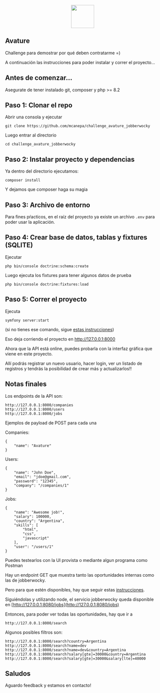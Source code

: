 <p align="center">
	<img src="https://www.avature.net/wp-content/themes/avature/img/avature-2.svg" alt="" height="75">
</p>

## Avature

Challenge para demostrar por qué deben contratarme =)

A continuación las instrucciones para poder instalar y correr el proyecto...

## Antes de comenzar...

Asegurate de tener instalado git, composer y php >= 8.2

## Paso 1: Clonar el repo

Abrir una consola y ejecutar

```
git clone https://github.com/mcanepa/challenge_avature_jobberwocky
```

Luego entrar al directorio

```
cd challenge_avature_jobberwocky
```

## Paso 2: Instalar proyecto y dependencias

Ya dentro del directorio ejecutamos:

```
composer install
```

Y dejamos que composer haga su magia

## Paso 3: Archivo de entorno

Para fines pŕacticos, en el raíz del proyecto ya existe un archivo ```.env``` para poder usar la aplicación.

## Paso 4: Crear base de datos, tablas y fixtures (SQLITE)

Ejecutar

```
php bin/console doctrine:schema:create
```

Luego ejecuta los fixtures para tener algunos datos de prueba

```
php bin/console doctrine:fixtures:load
```

## Paso 5: Correr el proyecto

Ejecuta

```
symfony server:start
```

(si no tienes ese comando, sigue [estas instrucciones](https://symfony.com/download))

Eso deja corriendo el proyecto en http://127.0.0.1:8000

Ahora que la API está online, puedes probarla con la interfaz gráfica que viene en este proyecto.

Allí podrás registrar un nuevo usuario, hacer login, ver un listado de registros y tendrás la posibilidad de crear más y actualizarlos!!

## Notas finales

Los endpoints de la API son:

```
http://127.0.0.1:8000/companies
http://127.0.0.1:8000/users
http://127.0.0.1:8000/jobs
```

Ejemplos de payload de POST para cada una

Companies:
```
{
	"name": "Avature"
}
```

Users:
```
{
	"name": "John Doe",
	"email": "jdoe@gmail.com",
	"password": "12345",
	"company": "/companies/1"
}
```

Jobs:
```
{
    "name": "Awesome job!",
    "salary": 100000,
    "country": "Argentina",
    "skills": [
        "html",
        "css",
        "javascript"
    ],
    "user": "/users/1"
}
```


Puedes testearlos con la UI provista o mediante algun programa como Postman

Hay un endpoint GET que muestra tanto las oportunidades internas como las de jobberwocky.

Pero para que estén disponibles, hay que seguir estas [instrucciones](https://github.com/avatureta/jobberwocky-extra-source).

Siguiéndolas y utilizando node, el servicio jobberwocky queda disponible en [http://127.0.0.1:8080/jobs](http://127.0.0.1:8080/jobs)

Entonces, para poder ver todas las oportunidades, hay que ir a

```
http://127.0.0.1:8000/search
```

Algunos posibles filtros son:

```
http://127.0.0.1:8000/search?country=Argentina
http://127.0.0.1:8000/search?name=dev
http://127.0.0.1:8000/search?name=dev&country=Argentina
http://127.0.0.1:8000/search?salary[gte]=30000&country=Argentina
http://127.0.0.1:8000/search?salary[gte]=30000&salary[lte]=40000
```

## Saludos
Aguardo feedback y estamos en contacto!
